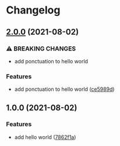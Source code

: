 # Changelog

## [2.0.0](https://www.github.com/hbollon/release-please-go-test/compare/v1.0.0...v2.0.0) (2021-08-02)


### ⚠ BREAKING CHANGES

* add ponctuation to hello world

### Features

* add ponctuation to hello world ([ce5989d](https://www.github.com/hbollon/release-please-go-test/commit/ce5989db628383f07b6391689453d82c212050d7))

## 1.0.0 (2021-08-02)


### Features

* add hello world ([7862f1a](https://www.github.com/hbollon/release-please-go-test/commit/7862f1a15cedbaab575ab28801a9324af98fd320))
